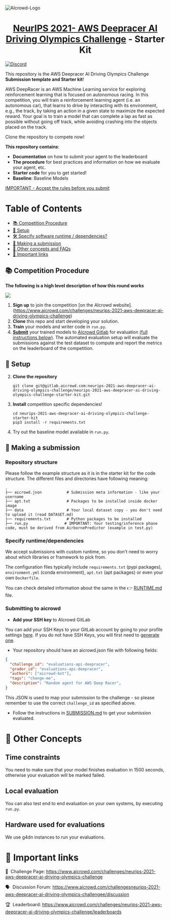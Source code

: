 ![AIcrowd-Logo](https://raw.githubusercontent.com/AIcrowd/AIcrowd/master/app/assets/images/misc/aicrowd-horizontal.png)

<h1 align="center"><a href="https://www.aicrowd.com/challenges/neurips-2021-aws-deepracer-ai-driving-olympics-challenge">NeurIPS 2021- AWS Deepracer AI Driving Olympics Challenge</a> - Starter Kit</h1>



[![Discord](https://img.shields.io/discord/565639094860775436.svg)](https://discord.com)


This repository is the AWS Deepracer AI Driving Olympics Challenge **Submission template and Starter kit**! 

AWS DeepRacer is an AWS Machine Learning service for exploring reinforcement learning that is focused on autonomous racing.
In this competition, you will train a reinforcement learning agent (i.e. an autonomous car), that learns to drive by interacting with its environment, e.g., the track, by taking an action in a given state to maximize the expected reward. 
Your goal is to train a model that can complete a lap as fast as possible without going off track, while avoiding crashing into the objects placed on the track.  

Clone the repository to compete now!

**This repository contains**:
*  **Documentation** on how to submit your agent to the leaderboard
*  **The procedure** for best practices and information on how we evaluate your agent, etc.
*  **Starter code** for you to get started!
*  **Baseline**: Baseline Models

[IMPORTANT - Accept the rules before you submit](https://www.aicrowd.com/challenges/neurips-2021-aws-deepracer-ai-driving-olympics-challenge/challenge_rules)


# Table of Contents

- [📚 Competition Procedure](#competition-procedure)
- [💪 Setup](#how-to-access-and-use-dataset)
- [🛠 Specify software runtime / dependencies?](#how-do-i-specify-my-software-runtime-dependencies-)
- [🚀 Making a submission](#how-to-make-submission)
- [🤔 Other concepts and FAQs](#other-concepts)
- [📎 Important links](#-important-links)


## 📚  Competition Procedure


**The following is a high level description of how this round works**

![](https://i.imgur.com/xzQkwKV.jpg)

1. **Sign up** to join the competition [on the AIcrowd website].(https://www.aicrowd.com/challenges/neurips-2021-aws-deepracer-ai-driving-olympics-challenge)
2. **Clone** this repo and start developing your solution.
3. **Train** your models and writer code in `run.py`.
4. [**Submit**](#how-to-submit-a-model) your trained models to [AIcrowd Gitlab](https://gitlab.aicrowd.com) for evaluation [(full instructions below)](#how-to-submit-a-model). The automated evaluation setup will evaluate the submissions against the test dataset to compute and report the metrics on the leaderboard of the competition.


## 💪 Setup


2.  **Clone the repository**

    ```
    git clone git@gitlab.aicrowd.com:neurips-2021-aws-deepracer-ai-driving-olympics-challenge/neurips-2021-aws-deepracer-ai-driving-olympics-challenge-starter-kit.git
    ```

3. **Install** competition specific dependencies!
    ```
    cd neurips-2021-aws-deepracer-ai-driving-olympics-challenge-starter-kit
    pip3 install -r requirements.txt
    ```

4. Try out the baseline model available in `run.py`.





## 🚀 Making a submission

### Repository structure

Please follow the example structure as it is in the starter kit for the code structure.
The different files and directories have following meaning:

```
.
├── aicrowd.json           # Submission meta information - like your username
├── apt.txt                # Packages to be installed inside docker image
├── data                   # Your local dataset copy - you don't need to upload it (read DATASET.md)
├── requirements.txt       # Python packages to be installed
├── run.py                # IMPORTANT: Your testing/inference phase code, must be derived from AirbornePredictor (example in test.py)
```

### Specify runtime/dependencies

We accept submissions with custom runtime, so you don't need to worry about which libraries or framework to pick from.

The configuration files typically include `requirements.txt` (pypi packages), `environment.yml` (conda environment), `apt.txt` (apt packages) or even your own `Dockerfile`.

You can check detailed information about the same in the 👉 [RUNTIME.md](/docs/RUNTIME.md) file.

### Submitting to aicrowd

- **Add your SSH key** to AIcrowd GitLab

You can add your SSH Keys to your GitLab account by going to your profile settings [here](https://gitlab.aicrowd.com/profile/keys). If you do not have SSH Keys, you will first need to [generate one](https://docs.gitlab.com/ee/ssh/README.html#generating-a-new-ssh-key-pair).

- Your repository should have an aicrowd.json file with following fields:

```json
{
  "challenge_id": "evaluations-api-deepracer",
  "grader_id": "evaluations-api-deepracer",
  "authors": ["aicrowd-bot"],
  "tags": "change-me",
  "description": "Random agent for AWS Deep Racer",
}
```


This JSON is used to map your submission to the challenge - so please remember to use the correct `challenge_id` as specified above.

- Follow the instructions in [SUBMISSION.md](/docs/SUBMISSION.md) to get your submission evaluated.


# 🤔 Other Concepts

## Time constraints

You need to make sure that your model finishes evaluation in 1500 seconds, otherwise your evaluation will be marked failed.

## Local evaluation

You can also test end to end evaluation on your own systems, by executing `run.py`.

## Hardware used for evaluations

We use g4dn instances to run your evaluations.



# 📎 Important links


💪 &nbsp;Challenge Page: https://www.aicrowd.com/challenges/neurips-2021-aws-deepracer-ai-driving-olympics-challenge

🗣️ &nbsp;Discussion Forum: https://www.aicrowd.com/challengesneurips-2021-aws-deepracer-ai-driving-olympics-challengee/discussion

🏆 &nbsp;Leaderboard: https://www.aicrowd.com/challenges/neurips-2021-aws-deepracer-ai-driving-olympics-challenge/leaderboards
